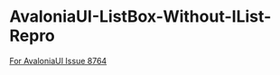 # AvaloniaUI-ListBox-Without-IList-Repro
[For AvaloniaUI Issue 8764](https://github.com/AvaloniaUI/Avalonia/issues/8764)
